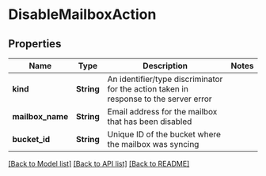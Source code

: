 # DisableMailboxAction

## Properties

Name | Type | Description | Notes
------------ | ------------- | ------------- | -------------
**kind** | **String** | An identifier/type discriminator for the action taken in response to the server error | 
**mailbox_name** | **String** | Email address for the mailbox that has been disabled | 
**bucket_id** | **String** | Unique ID of the bucket where the mailbox was syncing | 

[[Back to Model list]](../README.md#documentation-for-models) [[Back to API list]](../README.md#documentation-for-api-endpoints) [[Back to README]](../README.md)


